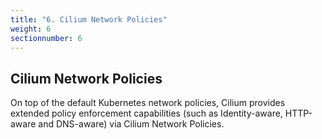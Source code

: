 ```yaml
---
title: "6. Cilium Network Policies"
weight: 6
sectionnumber: 6
---
```


## Cilium Network Policies

On top of the default Kubernetes network policies, Cilium provides extended policy enforcement capabilities (such as Identity-aware, HTTP-aware and DNS-aware) via Cilium Network Policies.

